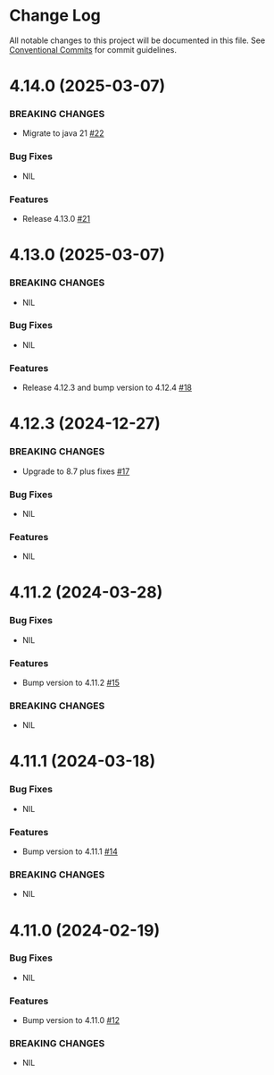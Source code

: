 # Change Log

All notable changes to this project will be documented in this file.
See [Conventional Commits](https://conventionalcommits.org) for commit guidelines.

# 4.14.0 (2025-03-07)

### BREAKING CHANGES

* Migrate to java 21 [#22](https://github.com/LFDT-web3j/web3j-openapi-gradle-plugin/pull/22)

### Bug Fixes

* NIL

### Features

* Release 4.13.0  [#21](https://github.com/web3j/web3j-openapi-gradle-plugin/pull/21)


# 4.13.0 (2025-03-07)

### BREAKING CHANGES

* NIL

### Bug Fixes

* NIL

### Features

* Release 4.12.3 and bump version to 4.12.4 [#18](https://github.com/web3j/web3j-openapi-gradle-plugin/pull/18)

# 4.12.3 (2024-12-27)

### BREAKING CHANGES

* Upgrade to 8.7 plus fixes [#17](https://github.com/hyperledger-web3j/web3j-openapi-gradle-plugin/pull/17)

### Bug Fixes

* NIL

### Features

* NIL

# 4.11.2 (2024-03-28)

### Bug Fixes

* NIL

### Features

* Bump version to 4.11.2 [#15](https://github.com/web3j/web3j-openapi-gradle-plugin/pull/15)

### BREAKING CHANGES

* NIL

# 4.11.1 (2024-03-18)

### Bug Fixes

* NIL

### Features

* Bump version to 4.11.1 [#14](https://github.com/web3j/web3j-openapi-gradle-plugin/pull/14)

### BREAKING CHANGES

* NIL


# 4.11.0 (2024-02-19)

### Bug Fixes

* NIL

### Features

* Bump version to 4.11.0 [#12](https://github.com/web3j/web3j-openapi-gradle-plugin/pull/12)

### BREAKING CHANGES

* NIL